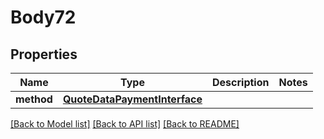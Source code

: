 # Body72

## Properties
Name | Type | Description | Notes
------------ | ------------- | ------------- | -------------
**method** | [**QuoteDataPaymentInterface**](QuoteDataPaymentInterface.md) |  | 

[[Back to Model list]](../README.md#documentation-for-models) [[Back to API list]](../README.md#documentation-for-api-endpoints) [[Back to README]](../README.md)


